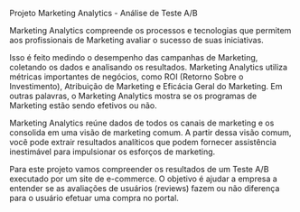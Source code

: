 Projeto Marketing Analytics - Análise de Teste A/B 

Marketing Analytics compreende os processos e tecnologias que permitem aos profissionais de Marketing avaliar o sucesso de suas iniciativas. 

Isso é feito medindo o desempenho das campanhas de Marketing, coletando os dados e analisando os resultados. Marketing Analytics utiliza métricas importantes de negócios, como ROI (Retorno Sobre o Investimento), Atribuição de Marketing e Eficácia Geral do Marketing. Em outras palavras, o Marketing Analytics mostra se os programas de Marketing estão sendo efetivos ou não.

Marketing Analytics reúne dados de todos os canais de marketing e os consolida em uma visão de marketing comum. A partir dessa visão comum, você pode extrair resultados analíticos que podem fornecer assistência inestimável para impulsionar os esforços de marketing.


Para este projeto vamos compreender os resultados de um Teste A/B executado por um site de e-commerce.
O objetivo é ajudar a empresa a entender se as avaliações de usuários (reviews) fazem ou não diferença para o usuário efetuar uma compra no portal.
